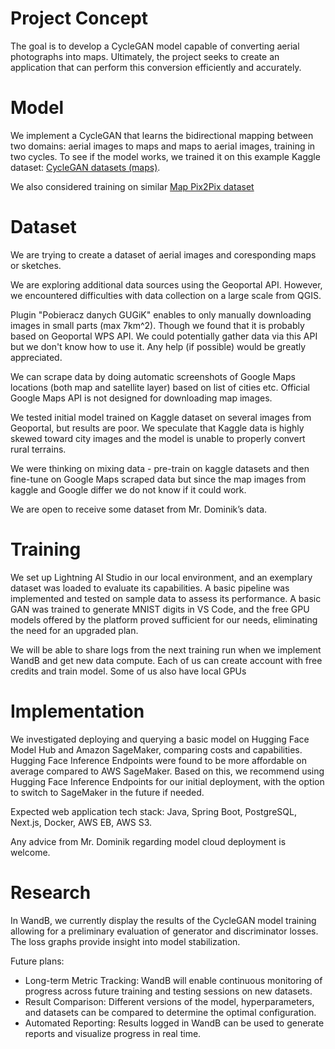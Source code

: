 # Project Concept
The goal is to develop a CycleGAN model capable of converting aerial photographs into maps. Ultimately, the project seeks to create an application that can perform this conversion efficiently and accurately.

# Model
We implement a CycleGAN that learns the bidirectional mapping between two domains: aerial images to maps and maps to aerial images, training in two cycles. To see if the model works, we trained it on this example Kaggle dataset: [CycleGAN datasets (maps)](<https://www.kaggle.com/datasets/suyashdamle/cyclegan>).

We also considered training on similar [Map Pix2Pix dataset](https://www.kaggle.com/datasets/valeriyl/yandex-maps-for-pix2pixhd)

# Dataset
We are trying to create a dataset of aerial images and coresponding maps or sketches.

We are exploring additional data sources using the Geoportal API. However, we encountered difficulties with data collection on a large scale from QGIS.

Plugin "Pobieracz danych GUGiK" enables to only manually downloading images in small parts (max 7km^2). Though we found that it is probably based on Geoportal WPS API. We could potentially gather data via this API but we don't know how to use it. Any help (if possible) would be greatly appreciated.

We can scrape data by doing automatic screenshots of Google Maps locations (both map and satellite layer) based on list of cities etc. Official Google Maps API is not designed for downloading map images.

We tested initial model trained on Kaggle dataset on several images from Geoportal, but results are poor. We speculate that Kaggle data is highly skewed toward city images and the model is unable to properly convert rural terrains.

We were thinking on mixing data - pre-train on kaggle datasets and then fine-tune on Google Maps scraped data but since the map images from kaggle and Google differ we do not know if it could work.

We are open to receive some dataset from Mr. Dominik’s data.

# Training
We set up Lightning AI Studio in our local environment, and an exemplary dataset was loaded to evaluate its capabilities. A basic pipeline was implemented and tested on sample data to assess its performance. A basic GAN was trained to generate MNIST digits in VS Code, and the free GPU models offered by the platform proved sufficient for our needs, eliminating the need for an upgraded plan.

We will be able to share logs from the next training run when we implement WandB and get new data compute. Each of us can create account with free credits and train model. Some of us also have local GPUs

# Implementation
We investigated deploying and querying a basic model on Hugging Face Model Hub and Amazon SageMaker, comparing costs and capabilities. Hugging Face Inference Endpoints were found to be more affordable on average compared to AWS SageMaker. Based on this, we recommend using Hugging Face Inference Endpoints for our initial deployment, with the option to switch to SageMaker in the future if needed.

Expected web application tech stack: Java, Spring Boot, PostgreSQL, Next.js, Docker, AWS EB, AWS S3.

Any advice from Mr. Dominik regarding model cloud deployment is welcome.

# Research

In WandB, we currently display the results of the CycleGAN model training allowing for a preliminary evaluation of generator and discriminator losses. The loss graphs provide insight into model stabilization.

Future plans: 
- Long-term Metric Tracking: WandB will enable continuous monitoring of progress across future training and testing sessions on new datasets.
- Result Comparison: Different versions of the model, hyperparameters, and datasets can be compared to determine the optimal configuration.
- Automated Reporting: Results logged in WandB can be used to generate reports and visualize progress in real time.
